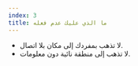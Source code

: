 ```yaml
---
index: 3
title: ما الذي عليك عدم فعله
---
```

* لا تذهب بمفردك إلى مكان بلا اتصال.
* لا تذهب إلى منطقة نائية دون معلومات.